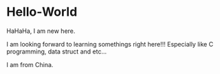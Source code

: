 # Hello-World
HaHaHa, I am new here.

I am looking forward to learning somethings right here!!! Especially like C programming, data struct and etc...

I am from China.
